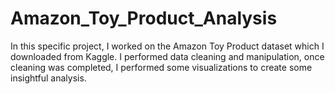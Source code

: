 # Amazon_Toy_Product_Analysis
In this specific project, I worked on the Amazon Toy Product dataset which I downloaded from Kaggle. I performed data cleaning and manipulation, once cleaning was completed, I performed some visualizations to create some insightful analysis.

